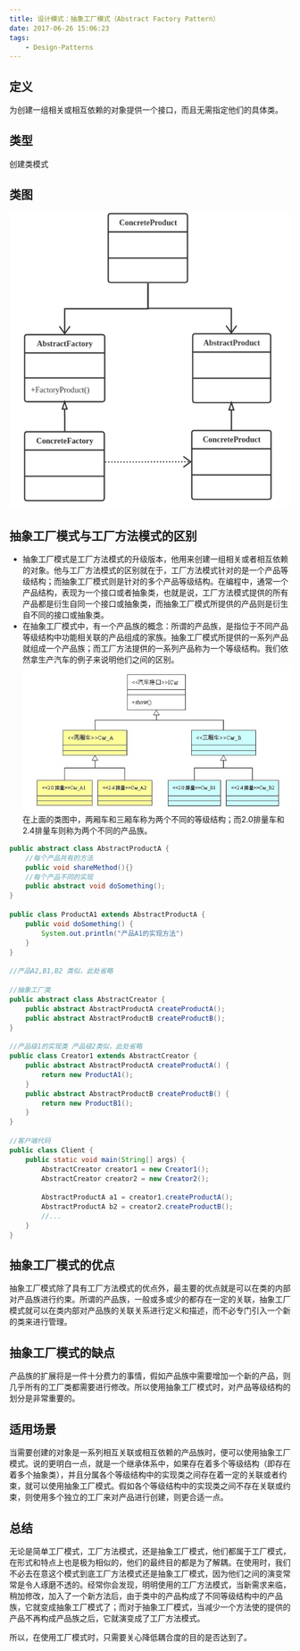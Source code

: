 ```yaml
---
title: 设计模式：抽象工厂模式（Abstract Factory Pattern）
date: 2017-06-26 15:06:23
tags:
    - Design-Patterns
---
```

## 定义
为创建一组相关或相互依赖的对象提供一个接口，而且无需指定他们的具体类。

## 类型
创建类模式

## 类图
![Abstract Factory Pattern](./AbstractFactoryPattern/AbstractFactoryPattern.png)

## 抽象工厂模式与工厂方法模式的区别
* 抽象工厂模式是工厂方法模式的升级版本，他用来创建一组相关或者相互依赖的对象。他与工厂方法模式的区别就在于，工厂方法模式针对的是一个产品等级结构；而抽象工厂模式则是针对的多个产品等级结构。在编程中，通常一个产品结构，表现为一个接口或者抽象类，也就是说，工厂方法模式提供的所有产品都是衍生自同一个接口或抽象类，而抽象工厂模式所提供的产品则是衍生自不同的接口或抽象类。
* 在抽象工厂模式中，有一个产品族的概念：所谓的产品族，是指位于不同产品等级结构中功能相关联的产品组成的家族。抽象工厂模式所提供的一系列产品就组成一个产品族；而工厂方法提供的一系列产品称为一个等级结构。我们依然拿生产汽车的例子来说明他们之间的区别。
![car](./AbstractFactoryPattern/car.gif)
 在上面的类图中，两厢车和三厢车称为两个不同的等级结构；而2.0排量车和2.4排量车则称为两个不同的产品族。

```java
public abstract class AbstractProductA {
    //每个产品共有的方法
    public void shareMethod(){}
    //每个产品不同的实现
    public abstract void doSomething();
}

public class ProductA1 extends AbstractProductA {
    public void doSomething() {
        System.out.println("产品A1的实现方法")
    }
}

//产品A2,B1,B2 类似，此处省略

//抽象工厂类
public abstract class AbstractCreator {
    public abstract AbstractProductA createProductA();
    public abstract AbstractProductB createProductB();
}

//产品级1的实现类 产品级2类似，此处省略
public class Creator1 extends AbstractCreator {
    public abstract AbstractProductA createProductA() {
        return new ProductA1();
    }
    public abstract AbstractProductB createProductB() {
        return new ProductB1();
    }
}

//客户端代码
public class Client {
    public static void main(String[] args) {
        AbstractCreator creator1 = new Creator1();
        AbstractCreator creator2 = new Creator2();

        AbstractProductA a1 = creator1.createProductA();
        AbstractProductA b2 = creator2.createProductB();
        //...
    }
}
```

## 抽象工厂模式的优点
抽象工厂模式除了具有工厂方法模式的优点外，最主要的优点就是可以在类的内部对产品族进行约束。所谓的产品族，一般或多或少的都存在一定的关联，抽象工厂模式就可以在类内部对产品族的关联关系进行定义和描述，而不必专门引入一个新的类来进行管理。

## 抽象工厂模式的缺点
产品族的扩展将是一件十分费力的事情，假如产品族中需要增加一个新的产品，则几乎所有的工厂类都需要进行修改。所以使用抽象工厂模式时，对产品等级结构的划分是非常重要的。

## 适用场景
当需要创建的对象是一系列相互关联或相互依赖的产品族时，便可以使用抽象工厂模式。说的更明白一点，就是一个继承体系中，如果存在着多个等级结构（即存在着多个抽象类），并且分属各个等级结构中的实现类之间存在着一定的关联或者约束，就可以使用抽象工厂模式。假如各个等级结构中的实现类之间不存在关联或约束，则使用多个独立的工厂来对产品进行创建，则更合适一点。

## 总结
无论是简单工厂模式，工厂方法模式，还是抽象工厂模式，他们都属于工厂模式，在形式和特点上也是极为相似的，他们的最终目的都是为了解耦。在使用时，我们不必去在意这个模式到底工厂方法模式还是抽象工厂模式，因为他们之间的演变常常是令人琢磨不透的。经常你会发现，明明使用的工厂方法模式，当新需求来临，稍加修改，加入了一个新方法后，由于类中的产品构成了不同等级结构中的产品族，它就变成抽象工厂模式了；而对于抽象工厂模式，当减少一个方法使的提供的产品不再构成产品族之后，它就演变成了工厂方法模式。

所以，在使用工厂模式时，只需要关心降低耦合度的目的是否达到了。
